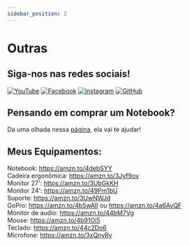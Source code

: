 ```yaml
---
sidebar_position: 2
---
```

# Outras

## Siga-nos nas redes sociais!

[![YouTube](https://img.icons8.com/color/48/000000/youtube-play.png)](https://www.youtube.com/channel/UCdHlZugvc3w3hfHBSTLTD5w?sub_confirmation=1)
[![Facebook](https://img.icons8.com/color/48/000000/facebook.png)](https://www.facebook.com/people/Init-Code/61556939284040/)
[![Instagram](https://img.icons8.com/fluent/48/000000/instagram-new.png)](https://www.instagram.com/init_code/)
[![GitHub](https://img.icons8.com/material-rounded/48/ffffff/github.png)](https://github.com/initcodeexemplos)

## Pensando em comprar um Notebook?

Da uma olhada nessa [página](./notebooks.md), ela vai te ajudar!

## Meus Equipamentos:

Notebook: https://amzn.to/4debSYY  <br />
Cadeira ergonômica: https://amzn.to/3Jyf9ov  <br />
Monitor 27': https://amzn.to/3UbGkKH  <br />
Monitor 24': https://amzn.to/49Pm1bU  <br />
Suporte: https://amzn.to/3UwNWJd  <br />
GoPro: https://amzn.to/4b5wAII ou https://amzn.to/4a6AyQF  <br />
Monitor de audio: https://amzn.to/44bM7Vg  <br />
Mouse: https://amzn.to/4b91Oi5  <br />
Teclado: https://amzn.to/44c2Do6  <br />
Microfone: https://amzn.to/3xQnyRy
